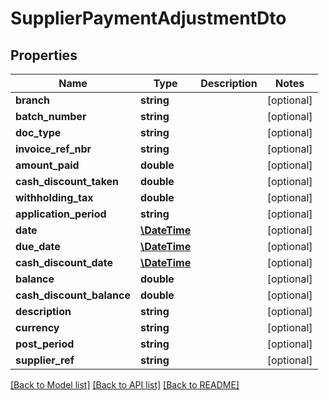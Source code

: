 # SupplierPaymentAdjustmentDto

## Properties
Name | Type | Description | Notes
------------ | ------------- | ------------- | -------------
**branch** | **string** |  | [optional] 
**batch_number** | **string** |  | [optional] 
**doc_type** | **string** |  | [optional] 
**invoice_ref_nbr** | **string** |  | [optional] 
**amount_paid** | **double** |  | [optional] 
**cash_discount_taken** | **double** |  | [optional] 
**withholding_tax** | **double** |  | [optional] 
**application_period** | **string** |  | [optional] 
**date** | [**\DateTime**](\DateTime.md) |  | [optional] 
**due_date** | [**\DateTime**](\DateTime.md) |  | [optional] 
**cash_discount_date** | [**\DateTime**](\DateTime.md) |  | [optional] 
**balance** | **double** |  | [optional] 
**cash_discount_balance** | **double** |  | [optional] 
**description** | **string** |  | [optional] 
**currency** | **string** |  | [optional] 
**post_period** | **string** |  | [optional] 
**supplier_ref** | **string** |  | [optional] 

[[Back to Model list]](../README.md#documentation-for-models) [[Back to API list]](../README.md#documentation-for-api-endpoints) [[Back to README]](../README.md)


